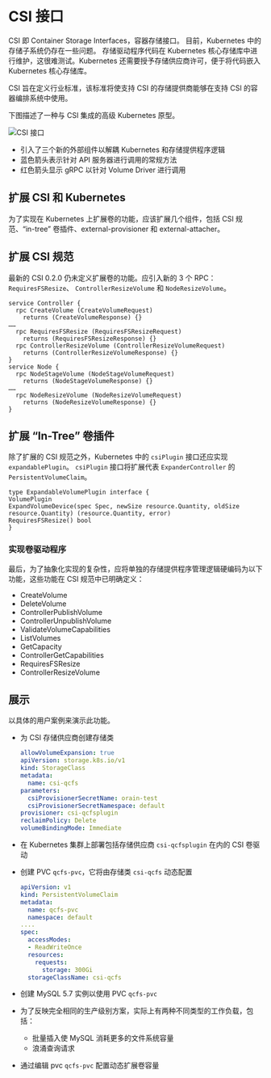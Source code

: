 # CSI 接口

CSI 即 Container Storage Interfaces，容器存储接口。
目前，Kubernetes 中的存储子系统仍存在一些问题。
存储驱动程序代码在 Kubernetes 核心存储库中进行维护，这很难测试。Kubernetes 还需要授予存储供应商许可，便于将代码嵌入 Kubernetes 核心存储库。

CSI 旨在定义行业标准，该标准将使支持 CSI 的存储提供商能够在支持 CSI 的容器编排系统中使用。

下图描述了一种与 CSI 集成的高级 Kubernetes 原型。

![CSI 接口](https://docs.daocloud.io/daocloud-docs-images/docs/storage/images/csi.png)

- 引入了三个新的外部组件以解耦 Kubernetes 和存储提供程序逻辑
- 蓝色箭头表示针对 API 服务器进行调用的常规方法
- 红色箭头显示 gRPC 以针对 Volume Driver 进行调用

## 扩展 CSI 和 Kubernetes

为了实现在 Kubernetes 上扩展卷的功能，应该扩展几个组件，包括 CSI 规范、“in-tree” 卷插件、external-provisioner 和 external-attacher。

## 扩展 CSI 规范

最新的 CSI 0.2.0 仍未定义扩展卷的功能。应引入新的 3 个 RPC：`RequiresFSResize`、 `ControllerResizeVolume` 和 `NodeResizeVolume`。

```jade
service Controller {
  rpc CreateVolume (CreateVolumeRequest)
    returns (CreateVolumeResponse) {}
……
  rpc RequiresFSResize (RequiresFSResizeRequest)
    returns (RequiresFSResizeResponse) {}
  rpc ControllerResizeVolume (ControllerResizeVolumeRequest)
    returns (ControllerResizeVolumeResponse) {}
}
service Node {
  rpc NodeStageVolume (NodeStageVolumeRequest)
    returns (NodeStageVolumeResponse) {}
……
  rpc NodeResizeVolume (NodeResizeVolumeRequest)
    returns (NodeResizeVolumeResponse) {}
}
```

## 扩展 “In-Tree” 卷插件

除了扩展的 CSI 规范之外，Kubernetes 中的 `csiPlugin` 接口还应实现 `expandablePlugin`。
`csiPlugin` 接口将扩展代表 `ExpanderController` 的 `PersistentVolumeClaim`。

```jade
type ExpandableVolumePlugin interface {
VolumePlugin
ExpandVolumeDevice(spec Spec, newSize resource.Quantity, oldSize resource.Quantity) (resource.Quantity, error)
RequiresFSResize() bool
}
```

### 实现卷驱动程序

最后，为了抽象化实现的复杂性，应将单独的存储提供程序管理逻辑硬编码为以下功能，这些功能在 CSI 规范中已明确定义：

- CreateVolume
- DeleteVolume
- ControllerPublishVolume
- ControllerUnpublishVolume
- ValidateVolumeCapabilities
- ListVolumes
- GetCapacity
- ControllerGetCapabilities
- RequiresFSResize
- ControllerResizeVolume

## 展示

以具体的用户案例来演示此功能。

- 为 CSI 存储供应商创建存储类

    ```yaml
    allowVolumeExpansion: true
    apiVersion: storage.k8s.io/v1
    kind: StorageClass
    metadata:
      name: csi-qcfs
    parameters:
      csiProvisionerSecretName: orain-test
      csiProvisionerSecretNamespace: default
    provisioner: csi-qcfsplugin
    reclaimPolicy: Delete
    volumeBindingMode: Immediate
    ```

- 在 Kubernetes 集群上部署包括存储供应商 `csi-qcfsplugin` 在内的 CSI 卷驱动
- 创建 PVC `qcfs-pvc`，它将由存储类 `csi-qcfs` 动态配置

    ```yaml
    apiVersion: v1
    kind: PersistentVolumeClaim
    metadata:
      name: qcfs-pvc
      namespace: default
    ....
    spec:
      accessModes:
      - ReadWriteOnce
      resources:
        requests:
          storage: 300Gi
      storageClassName: csi-qcfs
    ```

- 创建 MySQL 5.7 实例以使用 PVC `qcfs-pvc`
- 为了反映完全相同的生产级别方案，实际上有两种不同类型的工作负载，包括：
    - 批量插入使 MySQL 消耗更多的文件系统容量
    - 浪涌查询请求
- 通过编辑 pvc `qcfs-pvc` 配置动态扩展卷容量
